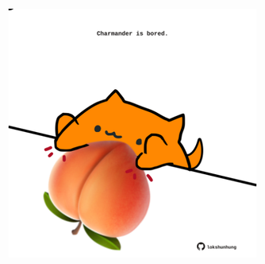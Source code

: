 <!-- built at 07/05/2021, 11:01:27 UTC -->
<p align="center">
  <img width="500" height="500" src="./ReadmeImage.svg">
</p>
